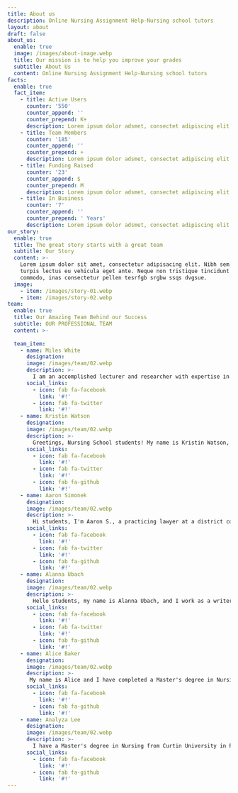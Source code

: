 ```yaml
---
title: About us
description: Online Nursing Assignment Help-Nursing school tutors
layout: about
draft: false
about_us:
  enable: true
  image: /images/about-image.webp
  title: Our mission is to help you improve your grades
  subtitle: About Us
  content: Online Nursing Assignment Help-Nursing school tutors
facts:
  enable: true
  fact_item:
    - title: Active Users
      counter: '550'
      counter_append: ''
      counter_prepend: K+
      description: Lorem ipsum dolor adsmet, consectet adipiscing elit cau.
    - title: Team Members
      counter: '185'
      counter_append: ''
      counter_prepend: +
      description: Lorem ipsum dolor adsmet, consectet adipiscing elit cau.
    - title: Funding Raised
      counter: '23'
      counter_append: $
      counter_prepend: M
      description: Lorem ipsum dolor adsmet, consectet adipiscing elit cau.
    - title: In Business
      counter: '7'
      counter_append: ''
      counter_prepend: ' Years'
      description: Lorem ipsum dolor adsmet, consectet adipiscing elit cau.
our_story:
  enable: true
  title: The great story starts with a great team
  subtitle: Our Story
  content: >-
    Lorem ipsum dolor sit amet, consectetur adipisacing elit. Nibh sem tellus
    turpis lectus eu vehicula eget ante. Neque non tristique tincidunt quam
    commodo, inas consectetur pellen tesrfgb srgbw ssqs dvgsue.
  image:
    - item: /images/story-01.webp
    - item: /images/story-02.webp
team:
  enable: true
  title: Our Amazing Team Behind our Success
  subtitle: OUR PROFESSIONAL TEAM
  content: >-
    
  team_item:
    - name: Miles White
      designation: 
      image: /images/team/02.webp
      description: >-
        I am an accomplished lecturer and researcher with expertise in various core finance topics, including corporate finance, fundamentals of finance, quantitative finance, banking operations, international financial markets, and fixed income analysis. Additionally, I work as a finance tutor for Nursing School Tutor. My areas of expertise include financial regulations, banking and finance, qualitative and quantitative research, report writing, and international finance. I have worked as a finance intern at a sales company, a financial teacher for the past seven years, and a research coordinator at a university. Currently, I am also working as a finance tutor with Nursing School Tutors. I possess a range of professional skills, including: Collaborating with a team of professionals on various projects Practicing organized classroom management Effectively communicating through oral and written means Maintaining accurate and detailed records for clinical studies and regulatory documents Participating in budgeting, forecasting, and reporting of financials through the use of Hyperion In my free time, I enjoy reading books and novels, writing, participating in quiz games, traveling and exploring new cultures, learning new languages and skills, investing, and following financial markets and trends. Additionally, I enjoy participating in financial research and analysis projects.
      social_links:
        - icon: fab fa-facebook
          link: '#!'
        - icon: fab fa-twitter
          link: '#!'
    - name: Kristin Watson
      designation: 
      image: /images/team/02.webp
      description: >-
        Greetings, Nursing School students! My name is Kristin Watson, and as a Ph.D. holder in molecular biology from Fairleigh Dickinson University, I am here to help you with any biology assignment issues you may be experiencing. I have always had a passion for composing journals on biology-related subjects and sharing my expertise. For six years, I worked as a guest professor in the applied biology department of an Arizona college. I have been a part of Nursingschooltutors.com for five years and have completed over 3200 assignments in a wide range of biology topics. My areas of expertise include anatomy, astrobiology, bacteriology, and genetics. I have spent four years as an online Genetics tutor at NursingSchoolTutors.com, and for the past six years, I have taught Bacteriology in a college. As a tutor, I have developed daily teaching tactics for students, created assessment tasks and practice examinations, and attended microbiology lessons covering both theories and practices. When I'm not working, I enjoy trekking, watching movies, and reading novels.
      social_links:
        - icon: fab fa-facebook
          link: '#!'
        - icon: fab fa-twitter
          link: '#!'
        - icon: fab fa-github
          link: '#!'
    - name: Aaron Simonek
      designation: 
      image: /images/team/02.webp
      description: >-
        Hi students, I'm Aaron S., a practicing lawyer at a district court in Sweden. I have a Master of Laws degree from Stockholm University, and I've been working in the field of law for 10 years. I joined NursingSchoolTutors.com two years ago to share my knowledge and help students with their law assignments. I've completed nearly 1000 law assignments for students and have a passion for teaching law. I'm skilled in communicating complex legal concepts in an engaging way, and I'm always happy to assist students with their assignments. In terms of my expertise, I have excellent communication skills, am an independent learner, have strong research skills, work well in teams, and have commercial awareness. My occupation is as an online tutor and academic assignment writer at NursingSchooTutors.com, while I practice as a lawyer at the district court of Stockholm. My professional skills include verbal communication, complex problem-solving, critical thinking, and logical and analytical skills. My interests include reading books, playing chess, and writing stories and drama. Feel free to reach out to me if you need any help with law assignments.
      social_links:
        - icon: fab fa-facebook
          link: '#!'
        - icon: fab fa-twitter
          link: '#!'
        - icon: fab fa-github
          link: '#!'
    - name: Alanna Ubach
      designation: 
      image: /images/team/02.webp
      description: >-
        Hello students, my name is Alanna Ubach, and I work as a writer at Nursing School Tutors. I have been helping students with their academic struggles for several years now, and I have successfully completed 4500 assignments. My areas of interest include effective communication, patience, a methodical approach, the ability to work long hours under pressure, manual dexterity, teamwork skills, and strong communication skills. Apart from being a writer at Nursing School Tutors, I am also a dentist and can assist you with any complex assignment. My professional skills include instructing patients on oral care, examining and diagnosing dental issues, performing dental treatments like fillings and extractions, teeth whitening, using specialized equipment such as X-ray machines, record-keeping, referring patients to other specialists, managing budgets, and maintaining equipment. In my free time, I enjoy playing chess. Please feel free to contact me if you need any assistance with your assignments.
      social_links:
        - icon: fab fa-facebook
          link: '#!'
        - icon: fab fa-twitter
          link: '#!'
        - icon: fab fa-github
          link: '#!'
    - name: Alice Baker
      designation: 
      image: /images/team/02.webp
      description: >-
       My name is Alice and I have completed a Master's degree in Nursing from Ryerson University and has worked as a nurse assistant for three years. They are currently employed as a nursing professor in a university for the past seven years and also work as a freelancer for NursingSchoolTutors to assist students. Their expertise includes being a Nurse Educator, creating health plans, scheduling patients, providing emotional guidance, and creating sample health plans. They have worked in various roles, including nurse assistant in a hospital, nurse manager in a clinic, nursing professor in a university, and freelancer for NursingSchoolTutors. Their professional skills include knowledge of current nursing trends, developing budgets, involving students in laboratory work, directing and ensuring quality patient care, building trusted relationships with colleagues, managing teams, initiating patient rounds, and evaluating staff performance. They provide reports to the nursing administrator about all activities within the nursing staff. Their interests include exploring new places, horseback riding, stone skipping, and rock climbing.
      social_links:
        - icon: fab fa-facebook
          link: '#!'
        - icon: fab fa-github
          link: '#!'
    - name: Analyza Lee
      designation: 
      image: /images/team/02.webp
      description: >-
        I have a Master's degree in Nursing from Curtin University in Perth. I have worked as a practicing nurse in a clinic for two years and have been a nurse educator in an institute for the past seven years. Additionally, I have been working as a burn nurse in an organization for the last thirteen years and have been conducting recovery and treatment sessions in different states for the last four years. My areas of expertise include burn nursing theory, advanced practice nursing, ambulatory care nursing, medical case management, and research in nursing. Throughout my career, I have worked in various roles, including a practicing nurse in a clinic, burn nurse in an organization, nurse educator in an institute, and freelancer for NursingShooltutors.com. My professional skills include diagnosing and deciding on the course of care, providing healthcare instructions, having knowledge and experience of wound and burn cases, treating and caring for patients who have experienced injuries caused by electricity or chemicals, being kind and considerate of patients, assessing educational needs, promoting positive behavioral changes, gathering and distributing training materials, implementing training and mentoring programs, and solving problems to make patients happy. In my free time, I enjoy exploring new places, sketching, playing table tennis, and watching thriller movies.
      social_links:
        - icon: fab fa-facebook
          link: '#!'
        - icon: fab fa-github
          link: '#!'
---
```

